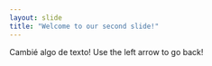 ```yaml
---
layout: slide
title: "Welcome to our second slide!"
---
```

Cambié algo de texto!
Use the left arrow to go back!
